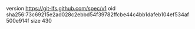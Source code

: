 version https://git-lfs.github.com/spec/v1
oid sha256:73c69215e2ad028c2ebbd54f39782ffcbe44c4bb1dafeb104ef534af500e914f
size 430
